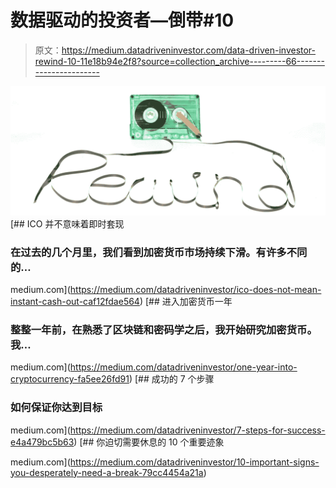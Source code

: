 # 数据驱动的投资者—倒带#10

> 原文：<https://medium.datadriveninvestor.com/data-driven-investor-rewind-10-11e18b94e2f8?source=collection_archive---------66----------------------->

![](img/f82e7523822449280016db130cde01c5.png)[](https://medium.com/datadriveninvestor/ico-does-not-mean-instant-cash-out-caf12fdae564) [## ICO 并不意味着即时套现

### 在过去的几个月里，我们看到加密货币市场持续下滑。有许多不同的…

medium.com](https://medium.com/datadriveninvestor/ico-does-not-mean-instant-cash-out-caf12fdae564) [](https://medium.com/datadriveninvestor/one-year-into-cryptocurrency-fa5ee26fd91) [## 进入加密货币一年

### 整整一年前，在熟悉了区块链和密码学之后，我开始研究加密货币。我…

medium.com](https://medium.com/datadriveninvestor/one-year-into-cryptocurrency-fa5ee26fd91) [](https://medium.com/datadriveninvestor/7-steps-for-success-e4a479bc5b63) [## 成功的 7 个步骤

### 如何保证你达到目标

medium.com](https://medium.com/datadriveninvestor/7-steps-for-success-e4a479bc5b63) [](https://medium.com/datadriveninvestor/10-important-signs-you-desperately-need-a-break-79cc4454a21a) [## 你迫切需要休息的 10 个重要迹象

medium.com](https://medium.com/datadriveninvestor/10-important-signs-you-desperately-need-a-break-79cc4454a21a)